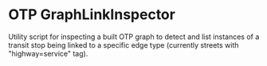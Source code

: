 # OTP GraphLinkInspector

Utility script for inspecting a built OTP graph to detect and list instances of a transit stop being linked to a specific edge type (currently streets with "highway=service" tag).
